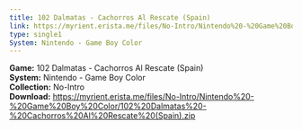 ```yaml
---
title: 102 Dalmatas - Cachorros Al Rescate (Spain)
link: https://myrient.erista.me/files/No-Intro/Nintendo%20-%20Game%20Boy%20Color/102%20Dalmatas%20-%20Cachorros%20Al%20Rescate%20(Spain).zip
type: single1
System: Nintendo - Game Boy Color
---
```

<b>Game:</b> 102 Dalmatas - Cachorros Al Rescate (Spain)<br>
<b>System:</b> Nintendo - Game Boy Color<br>
<b>Collection:</b> No-Intro<br>
<b>Download:</b> https://myrient.erista.me/files/No-Intro/Nintendo%20-%20Game%20Boy%20Color/102%20Dalmatas%20-%20Cachorros%20Al%20Rescate%20(Spain).zip